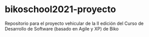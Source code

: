 # bikoschool2021-proyecto
Repositorio para el proyecto vehicular de la II edición del Curso de Desarrollo de Software (basado en Agile y XP) de Biko
